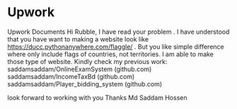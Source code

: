 # Upwork
Upwork Documents
Hi Rubble,
I have read your problem . I have understood that you have want to making a website look like https://ducc.pythonanywhere.com/flaggle/ . But you like simple difference where only include flags of countries, not territories.
I am able to make those type of website.
Kindly check my previous work: saddamsaddam/OnlineExamSystem (github.com) saddamsaddam/IncomeTaxBd (github.com) saddamsaddam/Player_bidding_system (github.com)

look forward to working with you
Thanks
Md Saddam Hossen
